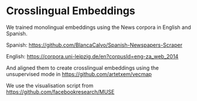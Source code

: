 # Crosslingual Embeddings

We trained monolingual embeddings using the News corpora in English and Spanish.

Spanish: https://github.com/BlancaCalvo/Spanish-Newspapers-Scraper

English: https://corpora.uni-leipzig.de/en?corpusId=eng-za_web_2014

And aligned them to create crosslingual embeddings using the unsupervised mode in https://github.com/artetxem/vecmap 

We use the visualisation script from https://github.com/facebookresearch/MUSE
